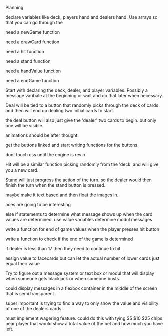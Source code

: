 Planning


declare variables like deck, players hand and dealers hand. Use arrays so that you can go through the 

need a newGame function

need a drawCard function

need a hit function

need a stand function

need a handValue function

need a endGame function

Start with declaring the deck, dealer, and player variables. Possibly a message varibale at the beginning or wait and do that later when necessary. 



Deal will be tied to a button that randomly picks through the deck of cards and then will end up dealing two initial cards to start.

the deal button will also just give the 'dealer' two cards to begin. but only one will be visible.

animations should be after thought.

get the buttons linked and start writing functions for the buttons. 

dont touch css until the engine is revin 

Hit will be a similar function picking randomly from the 'deck' and will give you a new card.

Stand will just progress the action of the turn. so the dealer would then finish the turn when the stand button is pressed.

maybe make it text based and then float the images in..

aces are going to be interesting

else if statements to determine what message shows up when the card values are determined. use value variables determine modul messages

write a function for end of game values when the player presses hit button

write a function to check if the end of the game is determined 

if dealer is less than 17 then they need to continue to hit. 

assign value to facecards but can let the actual number of lower cards just equal their value


Try to figure out a message system or text box or modul that will display when someone gets blackjack or when someone busts. 

could display messages in a flexbox container in the middle of the screen that is semi transparent

super important is trying to find a way to only show the value and visibility of one of the dealers cards

must implement wagering feature. could do this with tying $5 $10 $25 chips near player that would show a total value of the bet and how much you have left. 



